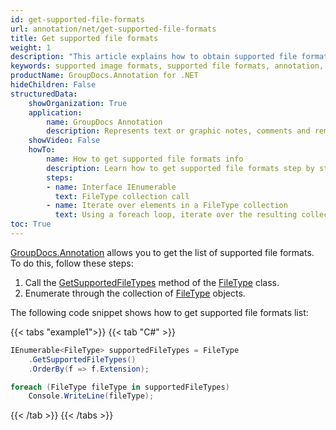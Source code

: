 ```yaml
---
id: get-supported-file-formats
url: annotation/net/get-supported-file-formats
title: Get supported file formats
weight: 1
description: "This article explains how to obtain supported file formats list when annotate documents and images with GroupDocs.Annotation within your .NET applications."
keywords: supported image formats, supported file formats, annotation, Groupdocs annotation
productName: GroupDocs.Annotation for .NET
hideChildren: False
structuredData:
    showOrganization: True
    application:    
        name: GroupDocs Annotation
        description: Represents text or graphic notes, comments and remarks attached to a specific part of the content of the document using C#
    showVideo: False
    howTo:
        name: How to get supported file formats info
        description: Learn how to get supported file formats step by step
        steps:
        - name: Interface IEnumerable
          text: FileType collection call
        - name: Iterate over elements in a FileType collection
          text: Using a foreach loop, iterate over the resulting collection.
toc: True
---
```

[GroupDocs.Annotation](https://products.groupdocs.com/annotation/net) allows you to get the list of supported file formats. To do this, follow these steps:

1.   Call the [GetSupportedFileTypes](https://reference.groupdocs.com/net/annotation/groupdocs.annotation/filetype/methods/getsupportedfiletypes) method of the [FileType](https://reference.groupdocs.com/net/annotation/groupdocs.annotation/filetype) class.
2.   Enumerate through the collection of [FileType](https://reference.groupdocs.com/net/annotation/groupdocs.annotation/filetype) objects.

The following code snippet shows how to get supported file formats list:

{{< tabs "example1">}}
{{< tab "C#" >}}
```csharp
IEnumerable<FileType> supportedFileTypes = FileType
	.GetSupportedFileTypes()
	.OrderBy(f => f.Extension);

foreach (FileType fileType in supportedFileTypes)
	Console.WriteLine(fileType);
```
{{< /tab >}}
{{< /tabs >}}
